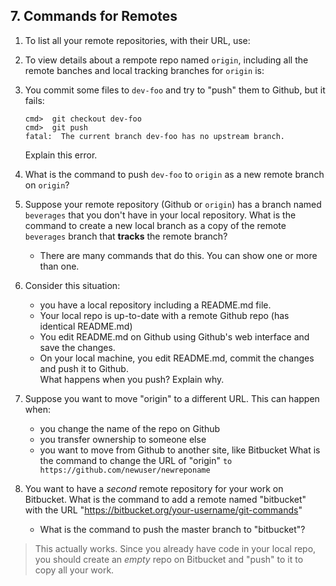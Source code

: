 ## 7. Commands for Remotes

1. To list all your remote repositories, with their URL, use:


2. To view details about a rempote repo named `origin`, including all the remote banches and local tracking branches for `origin` is:

3. You commit some files to `dev-foo` and try to "push" them to Github, but it fails:

   ```
   cmd>  git checkout dev-foo
   cmd>  git push
   fatal:  The current branch dev-foo has no upstream branch. 
   ```
   Explain this error.


4. What is the command to push `dev-foo` to `origin` as a new remote branch on `origin`?



5. Suppose your remote repository (Github or `origin`) has a branch named `beverages` that you don't have in your local repository.  What is the command to create a new local branch as a copy of the remote `beverages` branch that **tracks** the remote branch?
   - There are many commands that do this.  You can show one or more than one.


6. Consider this situation:
   - you have a local repository including a README.md file.
   - Your local repo is up-to-date with a remote Github repo (has identical README.md)
   - You edit README.md on Github using Github's web interface and save the changes.
   - On your local machine, you edit README.md, commit the changes and push it to Github.    
   What happens when you push? Explain why.



7. Suppose you want to move "origin" to a different URL. This can happen when:
   - you change the name of the repo on Github
   - you transfer ownership to someone else
   - you want to move from Github to another site, like Bitbucket
   What is the command to change the URL of "origin" `to https://github.com/newuser/newreponame`



8. You want to have a *second* remote repository for your work on Bitbucket.  What is the command to add a remote named "bitbucket" with the URL "https://bitbucket.org/your-username/git-commands"


   - What is the command to push the master branch to "bitbucket"?





> This actually works.
> Since you already have code in your local repo, you should create an *empty* repo on Bitbucket and "push" to it to copy all your work.
